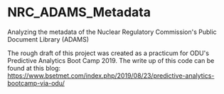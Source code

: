 # NRC_ADAMS_Metadata
Analyzing the metadata of the Nuclear Regulatory Commission's Public Document Library (ADAMS)

The rough draft of this project was created as a practicum for ODU's Predictive Analytics Boot Camp 2019. The write up of this code can be found at this blog: https://www.bsetmet.com/index.php/2019/08/23/predictive-analytics-bootcamp-via-odu/
